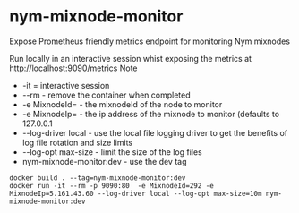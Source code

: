 # nym-mixnode-monitor
Expose Prometheus friendly metrics endpoint for monitoring Nym mixnodes


Run locally in an interactive session whist exposing the metrics at http://localhost:9090/metrics
Note
* -it = interactive session
* --rm - remove the container when completed
* -e MixnodeId= - the mixnodeId of the node to monitor
* -e MixnodeIp= - the ip address of the mixnode to monitor (defaults to 127.0.0.1
* --log-driver local - use the local file logging driver to get the benefits of log file rotation and size limits
* --log-opt max-size - limit the size of the log files
* nym-mixnode-monitor:dev - use the dev tag
```
docker build . --tag=nym-mixnode-monitor:dev
docker run -it --rm -p 9090:80  -e MixnodeId=292 -e MixnodeIp=5.161.43.60 --log-driver local --log-opt max-size=10m nym-mixnode-monitor:dev
```
